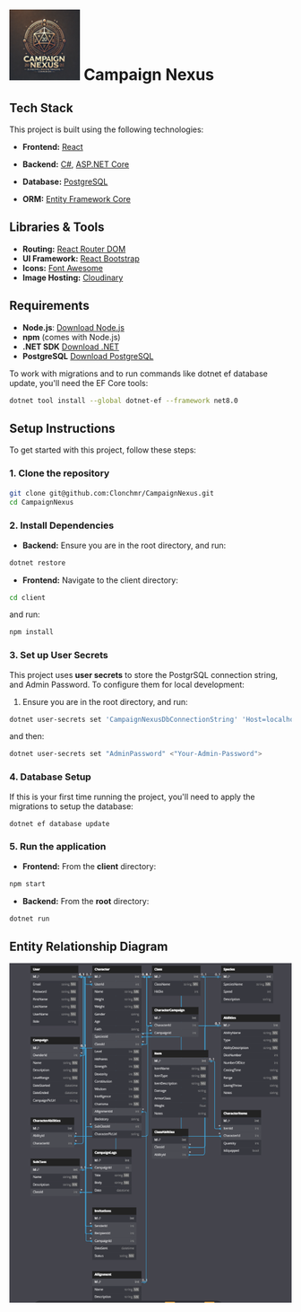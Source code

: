 # <img width=25%  src = "./client/src/assets/images/CampaignNexusLogo.webp"> Campaign Nexus

## Tech Stack

This project is built using the following technologies:

- **Frontend:** [React](https://react.dev/)

- **Backend:** [C#](https://learn.microsoft.com/en-us/dotnet/csharp/), [ASP.NET Core](https://learn.microsoft.com/en-us/aspnet/core/)
- **Database:** [PostgreSQL](https://www.postgresql.org/)
- **ORM:** [Entity Framework Core](https://learn.microsoft.com/en-us/ef/core/)

## Libraries & Tools

- **Routing:** [React Router DOM](https://reactrouter.com/)
- **UI Framework:** [React Bootstrap](https://react-bootstrap.netlify.app/)
- **Icons:** [Font Awesome](https://fontawesome.com/)
- **Image Hosting:** [Cloudinary](https://cloudinary.com/)

## Requirements

- **Node.js**:
  [Download Node.js](https://nodejs.org/)
- **npm** (comes with Node.js)
- **.NET SDK** [Download .NET](https://dotnet.microsoft.com/download)
- **PostgreSQL** [Download PostgreSQL](https://www.enterprisedb.com/downloads/postgres-postgresql-downloads)

To work with migrations and to run commands like dotnet ef database update, you'll need the EF Core tools:

```bash
dotnet tool install --global dotnet-ef --framework net8.0
```

## Setup Instructions

To get started with this project, follow these steps:

### 1. Clone the repository

```bash
git clone git@github.com:Clonchmr/CampaignNexus.git
cd CampaignNexus
```

### 2. Install Dependencies

- **Backend:** Ensure you are in the root directory, and run:

```bash
dotnet restore
```

- **Frontend:** Navigate to the client directory:

```bash
cd client
```

and run:

```bash
npm install
```

### 3. Set up User Secrets

This project uses **user secrets** to store the PostgrSQL connection string, and Admin Password. To configure them for local development:

1. Ensure you are in the root directory, and run:

```bash
dotnet user-secrets set 'CampaignNexusDbConnectionString' 'Host=localhost;Port=5432;Username=<your_postgres_username>;Password=<your_postgresql_password>;Database=CampaignNexus'
```

and then:

```bash
dotnet user-secrets set "AdminPassword" <"Your-Admin-Password">
```

### 4. Database Setup

If this is your first time running the project, you'll need to apply the migrations to setup the database:

```bash
dotnet ef database update
```

### 5. Run the application

- **Frontend:** From the **client** directory:

```bash
npm start
```

- **Backend:** From the **root** directory:

```bash
dotnet run
```

## Entity Relationship Diagram

<img src="./client/src/assets/images/ERD.png">
